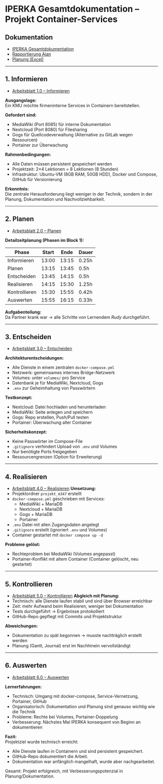 # IPERKA Gesamtdokumentation – Projekt Container-Services

## Dokumentation
- [IPERKA Gesamtdokumentation](iperka_dokumentation_main.md)
- [Rapportierung Ajan](Ablauf_Dokumentierung/rapportierung_ajan.md)
- [Planung (Excel)](Planung.xlsx)

---

## 1. Informieren
- [Arbeitsblatt 1.0 – Informieren](Arbeits_Blätter/arbeitsblatt_1.0_informieren.md)

**Ausgangslage:**  
Ein KMU möchte firmeninterne Services in Containern bereitstellen.

**Gefordert sind:**
- MediaWiki (Port 8085) für interne Dokumentation
- Nextcloud (Port 8080) für Filesharing
- Gogs für Quellcodeverwaltung (Alternative zu GitLab wegen Ressourcen)
- Portainer zur Überwachung

**Rahmenbedingungen:**
- Alle Daten müssen persistent gespeichert werden
- Projektzeit: 2×4 Lektionen = 8 Lektionen (8 Stunden)
- Infrastruktur: Ubuntu-VM (8GB RAM, 50GB HDD), Docker und Compose, GitHub für Versionierung

**Erkenntnis:**  
Die zentrale Herausforderung liegt weniger in der Technik, sondern in der Planung, Dokumentation und Nachvollziehbarkeit.

---

## 2. Planen
- [Arbeitsblatt 2.0 – Planen](Arbeits_Blätter/arbeitsblatt_2.0_planen.md)

**Detailzeitplanung (Phasen im Block 1):**

| Phase         | Start   | Ende   | Dauer |
|---------------|---------|--------|-------|
| Informieren   | 13:00   | 13:15  | 0.25h |
| Planen        | 13:15   | 13:45  | 0.5h  |
| Entscheiden   | 13:45   | 14:15  | 0.5h  |
| Realisieren   | 14:15   | 15:30  | 1.25h |
| Kontrollieren | 15:30   | 15:55  | 0.42h |
| Auswerten     | 15:55   | 16:15  | 0.33h |

**Aufgabenteilung:**  
Da Partner krank war → alle Schritte von Lernendem *Rudy* durchgeführt.

---

## 3. Entscheiden
- [Arbeitsblatt 3.0 – Entscheiden](Arbeits_Blätter/arbeitsblatt_3.0_entscheiden.md)

**Architekturentscheidungen:**
- Alle Dienste in einem zentralen `docker-compose.yml`
- Netzwerk: gemeinsames internes Bridge-Netzwerk
- Volumes: unter `volumes/` pro Service
- Datenbank je für MediaWiki, Nextcloud, Gogs
- `.env` zur Geheimhaltung von Passwörtern

**Testkonzept:**
- Nextcloud: Datei hochladen und herunterladen
- MediaWiki: Seite anlegen und speichern
- Gogs: Repo erstellen, Push/Pull testen
- Portainer: Überwachung aller Container

**Sicherheitskonzept:**
- Keine Passwörter im Compose-File
- `.gitignore` verhindert Upload von `.env` und Volumes
- Nur benötigte Ports freigegeben
- Ressourcengrenzen (Option für Erweiterung)

---

## 4. Realisieren
- [Arbeitsblatt 4.0 – Realisieren](Arbeits_Blätter/arbeitsblatt_4.0_realisieren.md)
**Umsetzung:**
- Projektordner `projekt_m347` erstellt
- `docker-compose.yml` geschrieben mit Services:
    - MediaWiki + MariaDB
    - Nextcloud + MariaDB
    - Gogs + MariaDB
    - Portainer
- `.env` Datei mit allen Zugangsdaten angelegt
- `.gitignore` erstellt (ignoriert `.env` und Volumes)
- Container gestartet mit `docker compose up -d`

**Probleme gelöst:**
- Rechteproblem bei MediaWiki (Volumes angepasst)
- Portainer-Konflikt mit altem Container (Container gelöscht, neu gestartet)

---

## 5. Kontrollieren
- [Arbeitsblatt 5.0 – Kontrollieren](Arbeits_Blätter/arbeitsblatt_5.0_kontrollieren.md)
**Abgleich mit Planung:**
- Technisch: alle Dienste laufen stabil und sind über Browser erreichbar
- Zeit: mehr Aufwand beim Realisieren, weniger bei Dokumentation
- Tests durchgeführt → Ergebnisse protokolliert
- GitHub-Repo gepflegt mit Commits und Projektstruktur

**Abweichungen:**
- Dokumentation zu spät begonnen → musste nachträglich erstellt werden
- Planung (Gantt, Journal) erst im Nachhinein vervollständigt

---

## 6. Auswerten
- [Arbeitsblatt 6.0 – Auswerten](Arbeits_Blätter/arbeitsblatt_6.0_auswerten.md)

**Lernerfahrungen:**
- Technisch: Umgang mit docker-compose, Service-Vernetzung, Portainer, GitHub
- Organisatorisch: Dokumentation und Planung sind genauso wichtig wie die Technik
- Probleme: Rechte bei Volumes, Portainer-Doppelung
- Verbesserung: Nächstes Mal IPERKA konsequent von Beginn an dokumentieren

**Fazit:**  
Projektziel wurde technisch erreicht:
- Alle Dienste laufen in Containern und sind persistent gespeichert.
- GitHub-Repo dokumentiert die Arbeit.
- Dokumentation war anfänglich mangelhaft, wurde aber nachgearbeitet.

Gesamt: Projekt erfolgreich, mit Verbesserungspotenzial in Planung/Dokumentation.
